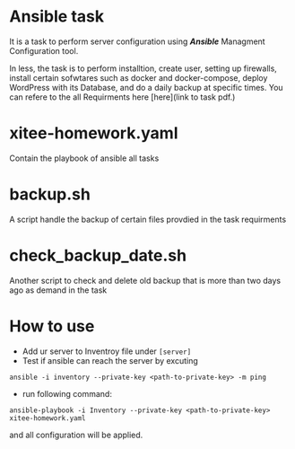 # Ansible task

It is a task to perform server configuration using ***Ansible*** Managment Configuration tool. 

In less, the task is to perform installtion, create user, setting up firewalls, install certain sofwtares such as docker and docker-compose, deploy WordPress with its Database, and do a daily backup at specific times. You can refere to the all Requirments here [here](link to task pdf.)

# xitee-homework.yaml 
Contain the playbook of ansible all tasks 

# backup.sh 
A script handle the backup of certain files provdied in the task requirments 

# check_backup_date.sh
Another script to check and delete old backup that is more than two days ago as demand in the task 

# How to use 
- Add ur server to Inventroy file under `[server]`
- Test if ansible can reach the server by excuting
```
ansible -i inventory --private-key <path-to-private-key> -m ping 
```
- run following command:
```
ansible-playbook -i Inventory --private-key <path-to-private-key> xitee-homework.yaml 
```
and all configuration will be applied.